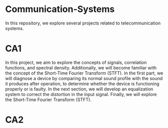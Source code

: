 # Communication-Systems

In this repository, we explore several projects related to telecommunication systems.

# CA1

In this project, we aim to explore the concepts of signals, correlation functions, and spectral density. Additionally, we will become familiar with the concept of the Short-Time Fourier Transform (STFT). In the first part, we will diagnose a device by comparing its normal sound profile with the sound it produces after operation, to determine whether the device is functioning properly or is faulty. In the next section, we will develop an equalization system to correct the distortion in the input signal. Finally, we will explore the Short-Time Fourier Transform (STFT).

# CA2

